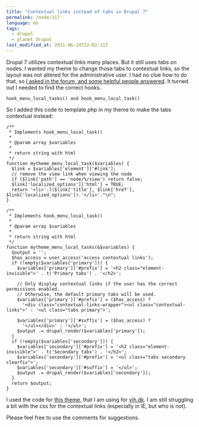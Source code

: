 ```yaml
---
title: "Contextual links instead of tabs in Drupal 7"
permalink: /node/317
language: en
tags:
  - drupal
  - planet drupal
last_modified_at: 2011-06-24T22:02:11Z
---
```


Drupal 7 utilizes contextual links many places. But it still uses tabs on nodes. I wanted my theme to change those tabs to contextual links, so the layout was not altered for the administrative user. I had no clue how to do that, so [I asked in the forum, and some helpful people answered](http://drupal.org/node/951088). It turned out I needed to find the correct hooks.

`hook_menu_local_tasks() and hook_menu_local_task()`

So I added this code to template.php in my theme to make the tabs contextual instead:

```
/**
 * Implements hook_menu_local_task() 
 *
 * @param array $variables
 *
 * return string with html
 */
function mytheme_menu_local_task($variables) {
  $link = $variables['element']['#link'];
  // remove the view link when viewing the node
  if ($link['path'] == 'node/%/view') return false;
  $link['localized_options']['html'] = TRUE;
  return '<li>'.l($link['title'], $link['href'], $link['localized_options']).'</li>'."\n"; 
}

/**
 * Implements hook_menu_local_task() 
 *
 * @param array $variables
 *
 * return string with html
 */
function mytheme_menu_local_tasks(&$variables) {
  $output = '';
  $has_access = user_access('access contextual links');
  if (!empty($variables['primary'])) {
    $variables['primary']['#prefix'] = '<h2 class="element-invisible">' . t('Primary tabs') . '</h2>';
   
    // Only display contextual links if the user has the correct permissions enabled.
    // Otherwise, the default primary tabs will be used.   
    $variables['primary']['#prefix'] = ($has_access) ?
      '<div class="contextual-links-wrapper"><ul class="contextual-links">' : '<ul class="tabs primary">';

    $variables['primary']['#suffix'] = ($has_access) ?
      '</ul></div>' : '</ul>';
    $output .= drupal_render($variables['primary']);
  }
  if (!empty($variables['secondary'])) {
    $variables['secondary']['#prefix'] = '<h2 class="element-invisible">' . t('Secondary tabs') . '</h2>';
    $variables['secondary']['#prefix'] = '<ul class="tabs secondary clearfix">';
    $variables['secondary']['#suffix'] = '</ul>';
    $output .= drupal_render($variables['secondary']);
  }
  return $output;
}
```

I used the code for [this theme](https://github.com/vih/sport_2014), that I am using for [vih.dk](http://vih.dk). I am still struggling a bit with the css for the contextual links (especially in IE, but who is not).

Please feel free to use the comments for suggestions.
